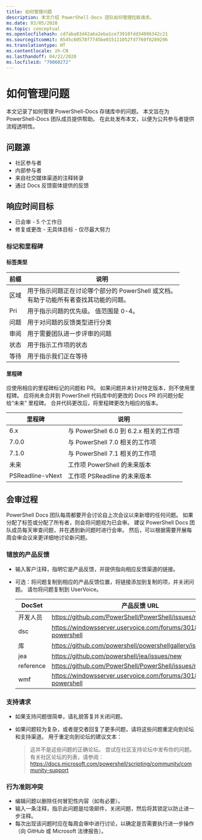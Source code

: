 ```yaml
---
title: 如何管理问题
description: 本文介绍 PowerShell-Docs 团队如何管理拉取请求。
ms.date: 03/05/2020
ms.topic: conceptual
ms.openlocfilehash: cd7aba83d42a6a2eba1ce73910fdd34096342c21
ms.sourcegitcommit: 6545c60578f7745be015111052fd7769f8289296
ms.translationtype: HT
ms.contentlocale: zh-CN
ms.lasthandoff: 04/22/2020
ms.locfileid: "79060272"
---
```

# <a name="how-we-manage-issues"></a>如何管理问题

本文记录了如何管理 PowerShell-Docs 存储库中的问题。 本文旨在为 PowerShell-Docs 团队成员提供帮助。 在此处发布本文，以便为公共参与者提供流程透明性。

## <a name="sources-of-issues"></a>问题源

- 社区参与者
- 内部参与者
- 来自社交媒体渠道的注释转录
- 通过 Docs 反馈窗体提供的反馈

## <a name="response-time-targets"></a>响应时间目标

- 已会审 - 5 个工作日
- 修复或更改 - 无具体目标 - 仅尽最大努力

### <a name="labeling--milestones"></a>标记和里程碑

#### <a name="label-types"></a>标签类型

|前缀  | 说明                                                         |
|------- | --------------------------------------------------------------------|
|区域    | 用于指示问题正在讨论哪个部分的 PowerShell 或文档。<br>有助于功能所有者查找其功能的问题。|
|Pri     | 用于指示问题的优先级。 值范围是 0-4。        |
|问题   | 用于对问题的反馈类型进行分类                     |
|审阅  | 用于需要团队进一步评审的问题              |
|状态  | 用于指示工作项的状态                        |
|等待 | 用于指示我们正在等待                   |

#### <a name="milestones"></a>里程碑

应使用相应的里程碑标记的问题和 PR。 如果问题并未针对特定版本，则不使用里程碑。 应将尚未合并到 PowerShell 代码库中的更改的 Docs PR 的问题分配给“未来”  里程碑。 合并代码更改后，将里程碑更改为相应的版本。

|    里程碑     |                    说明                     |
| ---------------- | -------------------------------------------------- |
| 6.x              | 与 PowerShell 6.0 到 6.2.x 相关的工作项 |
| 7.0.0            | 与 PowerShell 7.0 相关的工作项               |
| 7.1.0            | 与 PowerShell 7.1 相关的工作项               |
| 未来           | 工作项 PowerShell 的未来版本          |
| PSReadline-vNext | 工作项 PSReadline 的未来版本          |

## <a name="triage-process"></a>会审过程

PowerShell Docs 团队每周都要开会讨论自上次会议以来新增的任何问题。 如果分配了标签或分配了所有者，则会将问题视为已会审。 建议 PowerShell Docs 团队成员每天审查问题，并在遇到新问题时进行会审。 然后，可以根据需要开展每周会审会议来更详细地讨论新问题。

### <a name="misplaced-product-feedback"></a>错放的产品反馈

- 输入客户注释，指明它是产品反馈，并提供指向相应反馈渠道的链接。
- 可选：将问题复制到相应的产品反馈位置，将链接添加到复制的项，并关闭问题。 请勿将问题复制到 UserVoice。

  | DocSet    | 产品反馈 URL                                         |
  | --------- | ------------------------------------------------------------ |
  | 开发人员 | https://github.com/PowerShell/PowerShell/issues/new/choose   |
  | dsc       | https://windowsserver.uservoice.com/forums/301869-powershell |
  | 库   | https://github.com/powershell/powershellgallery/issues/new   |
  | jea       | https://github.com/powershell/jea/issues/new                 |
  | reference | https://github.com/PowerShell/PowerShell/issues/new/choose   |
  | wmf       | https://windowsserver.uservoice.com/forums/301869-powershell |

### <a name="support-requests"></a>支持请求

- 如果支持问题很简单，请礼貌答复并关闭问题。
- 如果问题较为复杂，或者提交者回复了更多问题，请将这些问题重定向到论坛和支持渠道。 用于重定向到论坛的建议文本：

    > 这并不是这些问题的正确论坛。 尝试在社区支持论坛中发布你的问题。 有关社区论坛的列表，请参阅： https://docs.microsoft.com/powershell/scripting/community/community-support

### <a name="code-of-conduct-violations"></a>行为准则冲突

- 编辑问题以删除任何冒犯性内容（如有必要）。
- 输入一条注释，指示此问题是垃圾邮件，关闭问题，然后将其锁定以防止进一步注释。
- 每次出现该问题时应在每周会审中进行讨论，以确定是否需要执行进一步操作（向 GitHub 或 Microsoft 法律报告）。
